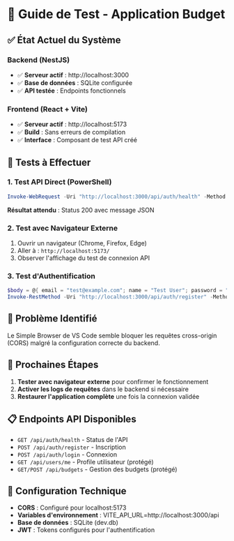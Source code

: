 # 🔧 Guide de Test - Application Budget

## ✅ État Actuel du Système

### Backend (NestJS)
- ✅ **Serveur actif** : http://localhost:3000
- ✅ **Base de données** : SQLite configurée
- ✅ **API testée** : Endpoints fonctionnels

### Frontend (React + Vite)  
- ✅ **Serveur actif** : http://localhost:5173
- ✅ **Build** : Sans erreurs de compilation
- ✅ **Interface** : Composant de test API créé

## 🧪 Tests à Effectuer

### 1. Test API Direct (PowerShell)
```powershell
Invoke-WebRequest -Uri "http://localhost:3000/api/auth/health" -Method GET
```
**Résultat attendu** : Status 200 avec message JSON

### 2. Test avec Navigateur Externe
1. Ouvrir un navigateur (Chrome, Firefox, Edge)
2. Aller à : `http://localhost:5173/`
3. Observer l'affichage du test de connexion API

### 3. Test d'Authentification
```powershell
$body = @{ email = "test@example.com"; name = "Test User"; password = "password123" } | ConvertTo-Json
Invoke-RestMethod -Uri "http://localhost:3000/api/auth/register" -Method POST -Body $body -ContentType "application/json"
```

## 🐛 Problème Identifié

Le Simple Browser de VS Code semble bloquer les requêtes cross-origin (CORS) malgré la configuration correcte du backend.

## 🎯 Prochaines Étapes

1. **Tester avec navigateur externe** pour confirmer le fonctionnement
2. **Activer les logs de requêtes** dans le backend si nécessaire
3. **Restaurer l'application complète** une fois la connexion validée

## 📋 Endpoints API Disponibles

- `GET /api/auth/health` - Status de l'API
- `POST /api/auth/register` - Inscription
- `POST /api/auth/login` - Connexion
- `GET /api/users/me` - Profile utilisateur (protégé)
- `GET/POST /api/budgets` - Gestion des budgets (protégé)

## 🔧 Configuration Technique

- **CORS** : Configuré pour localhost:5173
- **Variables d'environnement** : VITE_API_URL=http://localhost:3000/api
- **Base de données** : SQLite (dev.db)
- **JWT** : Tokens configurés pour l'authentification
